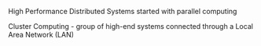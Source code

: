 
High Performance Distributed Systems started with parallel computing

Cluster Computing - group of high-end systems connected through a Local Area Network (LAN)

